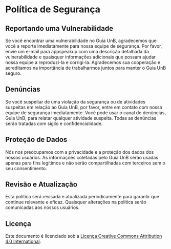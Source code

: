 # Política de Segurança

## Reportando uma Vulnerabilidade

Se você encontrar uma vulnerabilidade no Guia UnB, agradecemos que você a reporte imediatamente para nossa equipe de segurança. Por favor, envie um e-mail para appspeakup com uma descrição detalhada da vulnerabilidade e quaisquer informações adicionais que possam ajudar nossa equipe a reproduzi-la e corrigi-la. Agradecemos sua cooperação e acreditamos na importância de trabalharmos juntos para manter o Guia UnB seguro.

## Denúncias

Se você suspeitar de uma violação da segurança ou de atividades suspeitas em relação ao Guia UnB, por favor, entre em contato com nossa equipe de segurança imediatamente. Você pode usar o canal de denúncias, Guia UnB, para relatar qualquer atividade suspeita. Todas as denúncias serão tratadas com sigilo e confidencialidade.

## Proteção de Dados

Nós nos preocupamos com a privacidade e a proteção dos dados dos nossos usuários. As informações coletadas pelo Guia UnB serão usadas apenas para fins legítimos e não serão compartilhadas com terceiros sem o seu consentimento.

## Revisão e Atualização

Esta política será revisada e atualizada periodicamente para garantir que continue relevante e eficaz. Quaisquer alterações na política serão comunicadas aos nossos usuários.

## Licença

Este documento é licenciado sob a [Licença Creative Commons Attribution 4.0 International](https://creativecommons.org/licenses/by/4.0/legalcode).
